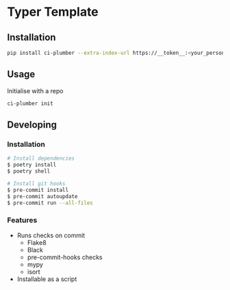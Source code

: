 # Typer Template

## Installation

```sh
pip install ci-plumber --extra-index-url https://__token__:<your_personal_token>@git.cardiff.ac.uk/api/v4/projects/5484/packages/pypi/simple
```

## Usage

Initialise with a repo

```sh
ci-plumber init
```

## Developing

### Installation
```sh
# Install dependencies
$ poetry install
$ poetry shell

# Install git hooks
$ pre-commit install
$ pre-commit autoupdate
$ pre-commit run --all-files
```

### Features

- Runs checks on commit
    - Flake8
    - Black
    - pre-commit-hooks checks
    - mypy
    - isort
- Installable as a script
